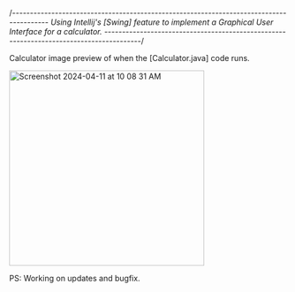 /*----------------------------------------------------------------------------------------
Using Intellij's [Swing] feature to implement a Graphical User Interface for a calculator.
----------------------------------------------------------------------------------------*/


Calculator image preview of when the [Calculator.java] code runs. 

<img width="353" alt="Screenshot 2024-04-11 at 10 08 31 AM" src="https://github.com/edxploit/CalculatorGUI/assets/43484396/ad92137b-1fd1-4e02-a0a7-1c9ebf69ec27">



PS: Working on updates and bugfix. 
